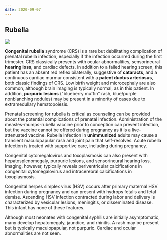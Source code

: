 ```yaml
---
date: 2020-09-07
---
```


## Rubella

<!-- rubella congenital/child sx, vs cmv, toxo, HSV, syphyllis -->

![](https://photos.thisispiggy.com/file/wikiFiles/image-20200601200706343.png)

**Congenital rubella** syndrome (CRS) is a rare but debilitating complication of prenatal rubella infection, especially if the infection occurred during the first trimester. CRS classically presents with ocular abnormalities, sensorineural **hearing loss**, and cardiac defects. In addition to a failed hearing screen, this patient has an absent red reflex bilaterally, suggestive of **cataracts**, and a continuous cardiac murmur consistent with a **patent ductus arteriosus**, both classic findings of CRS. Low birth weight and microcephaly are also common, although brain imaging is typically normal, as in this patient. In addition, **purpuric lesions** ("blueberry muffin" rash, blue/purple nonblanching nodules) may be present in a minority of cases due to extramedullary hematopoiesis.

Prenatal screening for rubella is critical as counseling can be provided about the potential complications of prenatal infection. Administration of the measles-mumps-rubella vaccine prior to conception can prevent infection, but the vaccine cannot be offered during pregnancy as it is a live-attenuated vaccine. Rubella infection in **unimmunized** adults may cause a transient maculopapular rash and joint pain that self-resolves. Acute rubella infection is treated with supportive care, including during pregnancy.

Congenital cytomegalovirus and toxoplasmosis can also present with hepatosplenomegaly, purpuric lesions, and sensorineural hearing loss. Imaging, however, typically reveals periventricular calcifications in congenital cytomegalovirus and intracerebral calcifications in toxoplasmosis.

Congenital herpes simplex virus (HSV) occurs after primary maternal HSV infection during pregnancy and can present with hydrops fetalis and fetal demise. Ascending HSV infection contracted during labor and delivery is characterized by vesicular lesions, meningitis, or disseminated disease. This infant has none of these features.

Although most neonates with congenital syphilis are initially asymptomatic, many develop hepatomegaly, jaundice, and rhinitis. A rash may be present but is typically maculopapular, not purpuric. Cardiac and ocular abnormalities are not seen.
